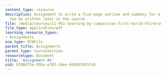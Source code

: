 ```yaml
---
content_type: resource
description: Assignment to write a five-page outline and summary for a research paper
  two be written later in the course.
file: /media/courses/11-941-learning-by-comparison-first-world-third-world-cities-fall-2008/b700d75e93bae7031dee6d4d53935fa5_MIT11_941f08_assn02.pdf
file_type: application/pdf
learning_resource_types:
- Assignments
ocw_type: OCWFile
parent_title: Assignments
parent_type: CourseSection
resourcetype: Document
title: 'Assignment #2'
uid: b700d75e-93ba-e703-1dee-6d4d53935fa5
---
```

